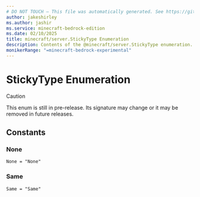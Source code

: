 ```yaml
---
# DO NOT TOUCH — This file was automatically generated. See https://github.com/mojang/minecraftapidocsgenerator to modify descriptions, examples, etc.
author: jakeshirley
ms.author: jashir
ms.service: minecraft-bedrock-edition
ms.date: 02/10/2025
title: minecraft/server.StickyType Enumeration
description: Contents of the @minecraft/server.StickyType enumeration.
monikerRange: "=minecraft-bedrock-experimental"
---
```

# StickyType Enumeration

> [!CAUTION]
> This enum is still in pre-release.  Its signature may change or it may be removed in future releases.

## Constants
### **None**
`None = "None"`
### **Same**
`Same = "Same"`

